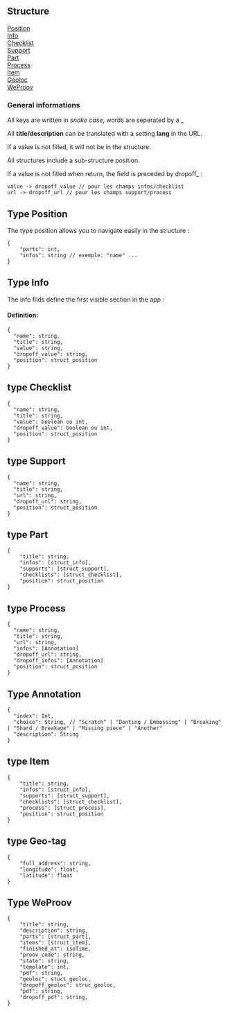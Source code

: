 ## Structure

[Position](#type-position)  
[Info](#type-info)  
[Checklist](#type-checklist)  
[Support](#type-support)  
[Part](#type-part)  
[Process](#type-process)  
[Item](#type-item)  
[Géoloc](#type-géoloc)  
[WeProov](#type-weproov)  

### General informations

All keys are written in *snake case*, words are seperated by a _ 

All **title/description** can be translated with a setting **lang** in the URL. 

If a value is not filled, it will not be in the structure.

All structures include a sub-structure position.

If a value is not filled when return, the field is preceded by dropoff_ :

```
value -> dropoff_value // pour les champs infos/checklist
url -> dropoff_url // pour les champs support/process
```


## Type Position

The type position allows you to navigate easily in the structure :
```
{
	"parts": int,
	"infos": string // exemple: "name" ...
}
```

## Type Info

The info filds define the first visible section in the app :

#### Definition:

```
{
  "name": string,
  "title": string,
  "value": string,
  "dropoff_value": string,
  "position": struct_position
}
```

## type Checklist

```
{
  "name": string,
  "title": string,
  "value": boolean ou int,
  "dropoff_value": boolean ou int,
  "position": struct_position
}
```

## type Support

```
{
  "name": string,
  "title": string,
  "url": string,
  "dropoff_url": string,
  "position": struct_position
}
```

## type Part

```
{
	"title": string,
	"infos": [struct_info],
	"supports": [struct_support],
	"checklists": [struct_checklist],
	"position": struct_position
}
```

## type Process
```
{
  "name": string,
  "title": string,
  "url": string,
  "infos": [Annotation]
  "dropoff_url": string,
  "dropoff_infos": [Annotation]
  "position": struct_position
}
```

## Type Annotation
```
{
  "index": Int,
  "choice": String, // "Scratch" | "Denting / Embossing" | "Breaking" | "Shard / Breakage" | "Missing piece" | "Another"
  "description": String
}
```

## type Item
```
{
	"title": string,
	"infos": [struct_info],
	"supports": [struct_support],
	"checklists": [struct_checklist],
	"process": [struct_process],
	"position": struct_position
}
```

## type Geo-tag 

```
{
	"full_address": string,
	"longitude": float,
	"latitude": float
}
```

## Type WeProov 

```
{
	"title": string,
	"description": string,
	"parts": [struct_part],
	"items": [struct_item],
	"finished_at": isoTime,
	"proov_code": string,
	"state": string,
	"template": int,
	"pdf": string,
	"geoloc": stuct_geoloc,
	"dropoff_geoloc": struc_geoloc,
	"pdf": string,
	"dropoff_pdf": string,
}
```
